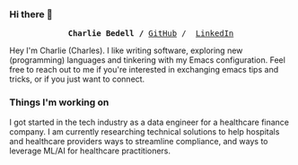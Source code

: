 ### Hi there 👋
<p><pre align="center">
<strong>Charlie Bedell /</strong> <a href="https://github.com/charlie-bedell">GitHub</a> /  <a href="https://www.linkedin.com/in/charlesbedell/">LinkedIn</a></pre></p>

Hey I'm Charlie (Charles). I like writing software, exploring new (programming) languages and tinkering with my Emacs configuration. Feel free to reach out to me if you're interested in exchanging emacs tips and tricks, or if you just want to connect.

### Things I'm working on
I got started in the tech industry as a data engineer for a healthcare finance company. I am currently researching technical solutions to help hospitals and healthcare providers ways to streamline compliance, and ways to leverage ML/AI for healthcare practitioners.
